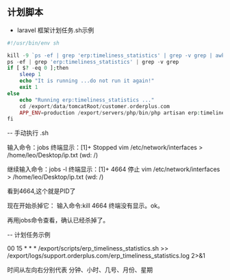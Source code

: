## 计划脚本

- laravel 框架计划任务.sh示例

``` php
#!/usr/bin/env sh

kill -9 `ps -ef | grep 'erp:timeliness_statistics' | grep -v grep | awk '{print $2}'`
ps -ef | grep 'erp:timeliness_statistics' | grep -v grep
if [ $? -eq 0 ];then
	sleep 1
	echo "It is running ...do not run it again!"
	exit 1
else
	echo "Running erp:timeliness_statistics ..."
	cd /export/data/tomcatRoot/customer.orderplus.com
	APP_ENV=production /export/servers/php/bin/php artisan erp:timeliness_statistics
fi
```

-- 手动执行 .sh

输入命令：jobs
终端显示：[1]+ Stopped vim /etc/network/interfaces > /home/leo/Desktop/ip.txt (wd: /)


继续输入命令：jobs -l
终端显示：[1]+ 4664 停止 vim /etc/network/interfaces > /home/leo/Desktop/ip.txt (wd: /)

看到4664,这个就是PID了

现在开始杀掉它：
输入命令:kill 4664
终端没有显示。ok。


再用jobs命令查看，确认已经杀掉了。

-- 计划任务示例

00 15 * * * /export/scripts/erp_timeliness_statistics.sh >> /export/logs/support.orderplus.com/erp_timeliness_statistics.log 2>&1

时间从左向右分别代表 分钟、小时、几号、月份、星期


